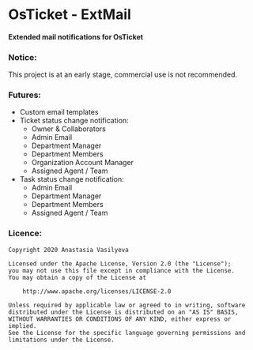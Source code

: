 # OsTicket - ExtMail
#### Extended mail notifications for OsTicket

### Notice:

This project is at an early stage, commercial use is not recommended.


### Futures:

- Custom email templates
- Ticket status change notification:
    - Owner & Collaborators
    - Admin Email
    - Department Manager
    - Department Members
    - Organization Account Manager
    - Assigned Agent / Team
- Task status change notification:
    - Admin Email
    - Department Manager
    - Department Members
    - Assigned Agent / Team


### Licence:

```
Copyright 2020 Anastasia Vasilyeva

Licensed under the Apache License, Version 2.0 (the "License");
you may not use this file except in compliance with the License.
You may obtain a copy of the License at

    http://www.apache.org/licenses/LICENSE-2.0

Unless required by applicable law or agreed to in writing, software
distributed under the License is distributed on an "AS IS" BASIS,
WITHOUT WARRANTIES OR CONDITIONS OF ANY KIND, either express or implied.
See the License for the specific language governing permissions and
limitations under the License.
```